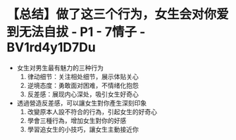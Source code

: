 # 【总结】做了这三个行为，女生会对你爱到无法自拔 - P1 - 7情子 - BV1rd4y1D7Du

-   女生对男生最有魅力的三种行为
    1.  律动细节：关注相处细节，展示体贴关心
    2.  逆境态度：勇敢面对困难，不情绪化抱怨
    3.  反差感：展现内心深处，吸引女生好奇心
-   透過營造反差感，可以讓女生對你產生深刻印象
    1.  改變原本人設不符合的行為，引起女生的好奇心
    2.  學會三種行為，增加女生對你的好感
    3.  學習追女生的小技巧，讓女生主動接近你